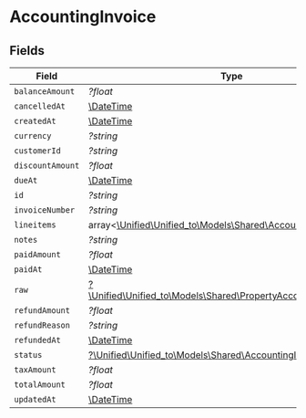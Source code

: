 # AccountingInvoice


## Fields

| Field                                                                                                                  | Type                                                                                                                   | Required                                                                                                               | Description                                                                                                            |
| ---------------------------------------------------------------------------------------------------------------------- | ---------------------------------------------------------------------------------------------------------------------- | ---------------------------------------------------------------------------------------------------------------------- | ---------------------------------------------------------------------------------------------------------------------- |
| `balanceAmount`                                                                                                        | *?float*                                                                                                               | :heavy_minus_sign:                                                                                                     | N/A                                                                                                                    |
| `cancelledAt`                                                                                                          | [\DateTime](https://www.php.net/manual/en/class.datetime.php)                                                          | :heavy_minus_sign:                                                                                                     | N/A                                                                                                                    |
| `createdAt`                                                                                                            | [\DateTime](https://www.php.net/manual/en/class.datetime.php)                                                          | :heavy_minus_sign:                                                                                                     | N/A                                                                                                                    |
| `currency`                                                                                                             | *?string*                                                                                                              | :heavy_minus_sign:                                                                                                     | N/A                                                                                                                    |
| `customerId`                                                                                                           | *?string*                                                                                                              | :heavy_minus_sign:                                                                                                     | N/A                                                                                                                    |
| `discountAmount`                                                                                                       | *?float*                                                                                                               | :heavy_minus_sign:                                                                                                     | N/A                                                                                                                    |
| `dueAt`                                                                                                                | [\DateTime](https://www.php.net/manual/en/class.datetime.php)                                                          | :heavy_minus_sign:                                                                                                     | N/A                                                                                                                    |
| `id`                                                                                                                   | *?string*                                                                                                              | :heavy_minus_sign:                                                                                                     | N/A                                                                                                                    |
| `invoiceNumber`                                                                                                        | *?string*                                                                                                              | :heavy_minus_sign:                                                                                                     | N/A                                                                                                                    |
| `lineitems`                                                                                                            | array<[\Unified\Unified_to\Models\Shared\AccountingLineitem](../../Models/Shared/AccountingLineitem.md)>               | :heavy_minus_sign:                                                                                                     | N/A                                                                                                                    |
| `notes`                                                                                                                | *?string*                                                                                                              | :heavy_minus_sign:                                                                                                     | N/A                                                                                                                    |
| `paidAmount`                                                                                                           | *?float*                                                                                                               | :heavy_minus_sign:                                                                                                     | N/A                                                                                                                    |
| `paidAt`                                                                                                               | [\DateTime](https://www.php.net/manual/en/class.datetime.php)                                                          | :heavy_minus_sign:                                                                                                     | N/A                                                                                                                    |
| `raw`                                                                                                                  | [?\Unified\Unified_to\Models\Shared\PropertyAccountingInvoiceRaw](../../Models/Shared/PropertyAccountingInvoiceRaw.md) | :heavy_minus_sign:                                                                                                     | N/A                                                                                                                    |
| `refundAmount`                                                                                                         | *?float*                                                                                                               | :heavy_minus_sign:                                                                                                     | N/A                                                                                                                    |
| `refundReason`                                                                                                         | *?string*                                                                                                              | :heavy_minus_sign:                                                                                                     | N/A                                                                                                                    |
| `refundedAt`                                                                                                           | [\DateTime](https://www.php.net/manual/en/class.datetime.php)                                                          | :heavy_minus_sign:                                                                                                     | N/A                                                                                                                    |
| `status`                                                                                                               | [?\Unified\Unified_to\Models\Shared\AccountingInvoiceStatus](../../Models/Shared/AccountingInvoiceStatus.md)           | :heavy_minus_sign:                                                                                                     | N/A                                                                                                                    |
| `taxAmount`                                                                                                            | *?float*                                                                                                               | :heavy_minus_sign:                                                                                                     | N/A                                                                                                                    |
| `totalAmount`                                                                                                          | *?float*                                                                                                               | :heavy_minus_sign:                                                                                                     | N/A                                                                                                                    |
| `updatedAt`                                                                                                            | [\DateTime](https://www.php.net/manual/en/class.datetime.php)                                                          | :heavy_minus_sign:                                                                                                     | N/A                                                                                                                    |